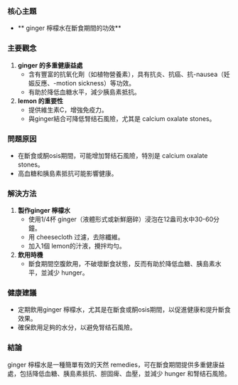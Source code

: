 ### 核心主題  
- ** ginger 檸檬水在斷食期間的功效**  

### 主要觀念  
1. **ginger 的多重健康益處**  
   - 含有豐富的抗氧化劑（如植物營養素），具有抗炎、抗癌、抗-nausea（妊娠反應、-motion sickness）等功效。  
   - 有助於降低血糖水平，減少胰島素抵抗。  
2. **lemon 的重要性**  
   - 提供維生素C，增強免疫力。  
   - 與ginger結合可降低腎结石風險，尤其是 calcium oxalate stones。  

### 問題原因  
- 在斷食或酮osis期間，可能增加腎结石風險，特別是 calcium oxalate stones。  
- 高血糖和胰島素抵抗可能影響健康。  

### 解決方法  
1. **製作ginger 檸檬水**  
   - 使用1/4杯 ginger（液體形式或新鮮磨碎）浸泡在12盎司水中30-60分鐘。  
   - 用 cheesecloth 过濾，去除纖維。  
   - 加入1個 lemon的汁液，攪拌均勻。  
2. **飲用時機**  
   - 斷食期間空腹飲用，不破壞斷食狀態，反而有助於降低血糖、胰島素水平，並減少 hunger。  

### 健康建議  
- 定期飲用ginger 檸檬水，尤其是在斷食或酮osis期間，以促進健康和提升斷食效果。  
- 確保飲用足夠的水分，以避免腎结石風險。  

### 結論  
ginger 檸檬水是一種簡單有效的天然 remedies，可在斷食期間提供多重健康益處，包括降低血糖、胰島素抵抗、胆固痺、血壓，並減少 hunger 和腎结石風險。